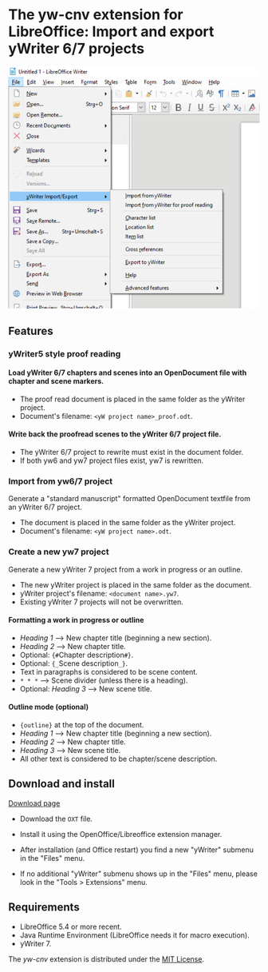 # The yw-cnv extension for LibreOffice: Import and export yWriter 6/7 projects 

![Screenshot: Menu in LibreOffice](https://raw.githubusercontent.com/peter88213/yw-cnv/master/docs/Screenshots/lo_menu.png)

## Features

### yWriter5 style proof reading

#### Load yWriter 6/7 chapters and scenes into an OpenDocument file with chapter and scene markers. 

* The proof read document is placed in the same folder as the yWriter project.
* Document's filename: `<yW project name>_proof.odt`.

#### Write back the proofread scenes to the yWriter 6/7 project file.

* The yWriter 6/7 project to rewrite must exist in the document folder.
* If both yw6 and yw7 project files exist, yw7 is rewritten. 

### Import from yw6/7 project 

Generate a "standard manuscript" formatted OpenDocument textfile from an yWriter 6/7 project.

* The document is placed in the same folder as the yWriter project.
* Document's filename: `<yW project name>.odt`.


### Create a new yw7 project 

Generate a new yWriter 7 project from a work in progress or an outline.

* The new yWriter project is placed in the same folder as the document.
* yWriter project's filename: `<document name>.yw7`.
* Existing yWriter 7 projects will not be overwritten.


#### Formatting a work in progress or outline

* _Heading 1_  -->  New chapter title (beginning a new section).
* _Heading 2_  -->  New chapter title.
* Optional: `{#`Chapter description`#}`.
* Optional: `{_`Scene description`_}`.
* Text in paragraphs is considered to be scene content.
* `* * *`  -->  Scene divider (unless there is a heading).
* Optional: _Heading 3_  -->  New scene title.

#### Outline mode (optional)

* `{outline}` at the top of the document.
* _Heading 1_  -->  New chapter title (beginning a new section).
* _Heading 2_  -->  New chapter title.
* _Heading 3_  -->  New scene title.
* All other text is considered to be chapter/scene description.
 
## Download and install

[Download page](https://github.com/peter88213/yw-cnv/releases/latest)

* Download the `OXT` file.

* Install it using the OpenOffice/Libreoffice extension manager.

* After installation (and Office restart) you find a new "yWriter" submenu in the "Files" menu.

* If no additional "yWriter" submenu shows up in the "Files" menu, please look in the "Tools > Extensions" menu.

## Requirements

* LibreOffice 5.4 or more recent.
* Java Runtime Environment (LibreOffice needs it for macro execution).
* yWriter 7. 

The  _yw-cnv_  extension is distributed under the [MIT License](http://www.opensource.org/licenses/mit-license.php).
